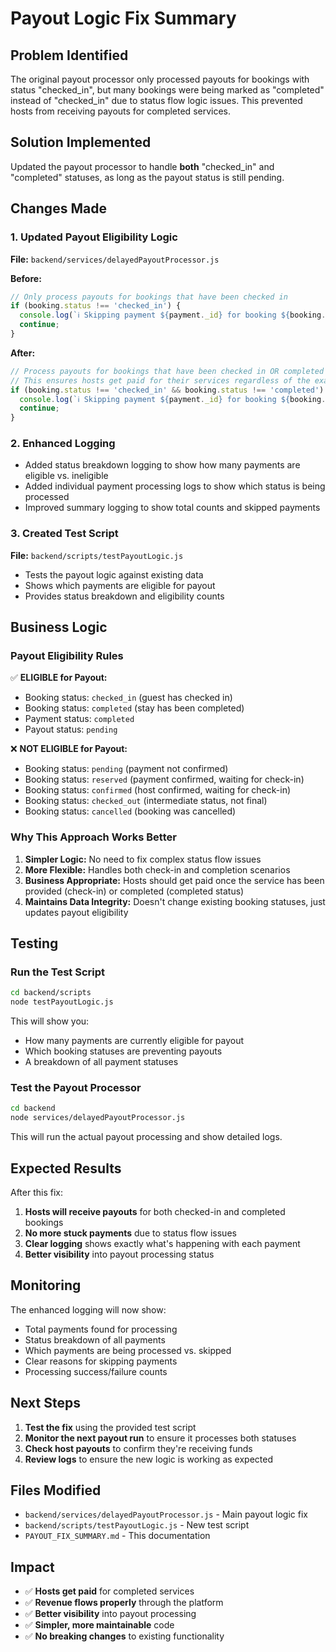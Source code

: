 # Payout Logic Fix Summary

## Problem Identified
The original payout processor only processed payouts for bookings with status "checked_in", but many bookings were being marked as "completed" instead of "checked_in" due to status flow logic issues. This prevented hosts from receiving payouts for completed services.

## Solution Implemented
Updated the payout processor to handle **both** "checked_in" and "completed" statuses, as long as the payout status is still pending.

## Changes Made

### 1. Updated Payout Eligibility Logic
**File:** `backend/services/delayedPayoutProcessor.js`

**Before:**
```javascript
// Only process payouts for bookings that have been checked in
if (booking.status !== 'checked_in') {
  console.log(`ℹ️ Skipping payment ${payment._id} for booking ${booking._id} - not checked in yet`);
  continue;
}
```

**After:**
```javascript
// Process payouts for bookings that have been checked in OR completed
// This ensures hosts get paid for their services regardless of the exact status
if (booking.status !== 'checked_in' && booking.status !== 'completed') {
  console.log(`ℹ️ Skipping payment ${payment._id} for booking ${booking._id} - status is ${booking.status}, must be 'checked_in' or 'completed'`);
  continue;
}
```

### 2. Enhanced Logging
- Added status breakdown logging to show how many payments are eligible vs. ineligible
- Added individual payment processing logs to show which status is being processed
- Improved summary logging to show total counts and skipped payments

### 3. Created Test Script
**File:** `backend/scripts/testPayoutLogic.js`
- Tests the payout logic against existing data
- Shows which payments are eligible for payout
- Provides status breakdown and eligibility counts

## Business Logic

### Payout Eligibility Rules
✅ **ELIGIBLE for Payout:**
- Booking status: `checked_in` (guest has checked in)
- Booking status: `completed` (stay has been completed)
- Payment status: `completed`
- Payout status: `pending`

❌ **NOT ELIGIBLE for Payout:**
- Booking status: `pending` (payment not confirmed)
- Booking status: `reserved` (payment confirmed, waiting for check-in)
- Booking status: `confirmed` (host confirmed, waiting for check-in)
- Booking status: `checked_out` (intermediate status, not final)
- Booking status: `cancelled` (booking was cancelled)

### Why This Approach Works Better
1. **Simpler Logic:** No need to fix complex status flow issues
2. **More Flexible:** Handles both check-in and completion scenarios
3. **Business Appropriate:** Hosts should get paid once the service has been provided (check-in) or completed (completed status)
4. **Maintains Data Integrity:** Doesn't change existing booking statuses, just updates payout eligibility

## Testing

### Run the Test Script
```bash
cd backend/scripts
node testPayoutLogic.js
```

This will show you:
- How many payments are currently eligible for payout
- Which booking statuses are preventing payouts
- A breakdown of all payment statuses

### Test the Payout Processor
```bash
cd backend
node services/delayedPayoutProcessor.js
```

This will run the actual payout processing and show detailed logs.

## Expected Results

After this fix:
1. **Hosts will receive payouts** for both checked-in and completed bookings
2. **No more stuck payments** due to status flow issues
3. **Clear logging** shows exactly what's happening with each payment
4. **Better visibility** into payout processing status

## Monitoring

The enhanced logging will now show:
- Total payments found for processing
- Status breakdown of all payments
- Which payments are being processed vs. skipped
- Clear reasons for skipping payments
- Processing success/failure counts

## Next Steps

1. **Test the fix** using the provided test script
2. **Monitor the next payout run** to ensure it processes both statuses
3. **Check host payouts** to confirm they're receiving funds
4. **Review logs** to ensure the new logic is working as expected

## Files Modified
- `backend/services/delayedPayoutProcessor.js` - Main payout logic fix
- `backend/scripts/testPayoutLogic.js` - New test script
- `PAYOUT_FIX_SUMMARY.md` - This documentation

## Impact
- ✅ **Hosts get paid** for completed services
- ✅ **Revenue flows properly** through the platform
- ✅ **Better visibility** into payout processing
- ✅ **Simpler, more maintainable** code
- ✅ **No breaking changes** to existing functionality
